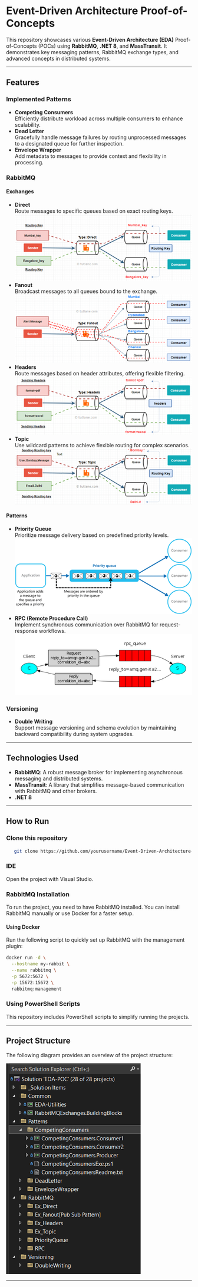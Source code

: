# Event-Driven Architecture Proof-of-Concepts

This repository showcases various **Event-Driven Architecture (EDA)** Proof-of-Concepts (POCs) using **RabbitMQ**, **.NET 8**, and **MassTransit**. It demonstrates key messaging patterns, RabbitMQ exchange types, and advanced concepts in distributed systems.

---

## Features

### **Implemented Patterns**
- **Competing Consumers**  
  Efficiently distribute workload across multiple consumers to enhance scalability.
- **Dead Letter**  
  Gracefully handle message failures by routing unprocessed messages to a designated queue for further inspection.
- **Envelope Wrapper**  
  Add metadata to messages to provide context and flexibility in processing.

### **RabbitMQ**
#### **Exchanges**
- **Direct**  
  Route messages to specific queues based on exact routing keys.
  ![Project Structure](img/direct.png)
- **Fanout**  
  Broadcast messages to all queues bound to the exchange.
  ![Project Structure](img/fanout.png)
- **Headers**  
  Route messages based on header attributes, offering flexible filtering.
  ![Project Structure](img/headers.png)
- **Topic**  
  Use wildcard patterns to achieve flexible routing for complex scenarios.
  ![Project Structure](img/topic.png)

#### **Patterns**
- **Priority Queue**  
  Prioritize message delivery based on predefined priority levels.
  ![Project Structure](img/priorityqueue.png)  
- **RPC (Remote Procedure Call)**  
  Implement synchronous communication over RabbitMQ for request-response workflows.
  ![Project Structure](img/rpc.png)  
### **Versioning**
- **Double Writing**  
  Support message versioning and schema evolution by maintaining backward compatibility during system upgrades.

---

## Technologies Used
- **RabbitMQ**: A robust message broker for implementing asynchronous messaging and distributed systems.
- **MassTransit**: A library that simplifies message-based communication with RabbitMQ and other brokers.
- **.NET 8**

---


## How to Run

### **Clone this repository**
```bash
   git clone https://github.com/yourusername/Event-Driven-Architecture-POCs.git
```
### **IDE**
Open the project with Visual Studio.

### **RabbitMQ Installation**
To run the project, you need to have RabbitMQ installed. You can install RabbitMQ manually or use Docker for a faster setup.

#### **Using Docker**
Run the following script to quickly set up RabbitMQ with the management plugin:
```bash
docker run -d \
  --hostname my-rabbit \
  --name rabbitmq \
  -p 5672:5672 \
  -p 15672:15672 \
  rabbitmq:management
```
### **Using PowerShell Scripts**
This repository includes PowerShell scripts to simplify running the projects.  

---

## Project Structure
The following diagram provides an overview of the project structure:

![Project Structure](img/projtree.png)

---